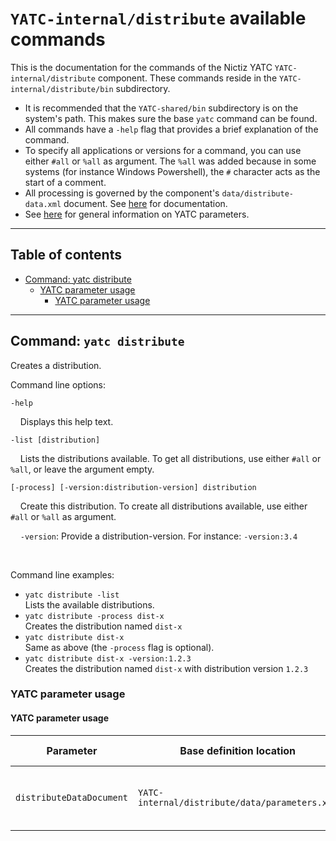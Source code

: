 # `YATC-internal/distribute` available commands

This is the documentation for the commands of the Nictiz YATC `YATC-internal/distribute` component. These commands reside in the `YATC-internal/distribute/bin` subdirectory.

* It is recommended that the `YATC-shared/bin` subdirectory is on the system's path. This makes sure the base `yatc` command can be found.
* All commands have a `-help` flag that provides a brief explanation of the command. 
* To specify all applications or versions for a command, you can use either  `#all` or `%all` as argument. The `%all` was added because in some systems (for instance Windows Powershell), the `#` character acts as the start of a comment.
* All processing is governed by the component's `data/distribute-data.xml` document. See [here](data-format-reference.md) for documentation.
* See [here](../../../YATC-shared/doc/parameters-system.md) for general information on YATC parameters.

-----

## Table of contents

* [Command: yatc distribute](#section-anchor-1)
  * [YATC parameter usage](#section-anchor-1-1)
    * [YATC parameter usage](#section-anchor-1-1-1)



-----

## <a name="section-anchor-1"/>Command: `yatc distribute`


Creates a distribution.

Command line options:

`-help`

    Displays this help text.

`-list [distribution]`

    Lists the distributions available. To get all distributions, use either `#all` or `%all`, or leave the argument empty.

`[-process] [-version:distribution-version] distribution`

    Create this distribution. To create all distributions available, use either `#all` or `%all` as argument.

    `-version`: Provide a distribution-version. For instance: `-version:3.4`


 

Command line examples:

* `yatc distribute -list`<br/>Lists the available distributions.
* `yatc distribute -process dist-x`<br/>Creates the distribution named `dist-x`
* `yatc distribute dist-x`<br/>Same as above (the `-process` flag is optional).
* `yatc distribute dist-x -version:1.2.3`<br/>Creates the distribution named `dist-x` with distribution version `1.2.3`

### <a name="section-anchor-1-1"/>YATC parameter usage

#### <a name="section-anchor-1-1-1"/>YATC parameter usage

| Parameter | Base definition location | Data type | Usage | 
| ----- | ----- | ----- | ----- | 
| `distributeDataDocument` | `YATC-internal/distribute/data/parameters.xml` | URI | The document with the application/version action definitions. Usually points to `YATC-internal/distribute/data/distribute-data.xml`. | 

